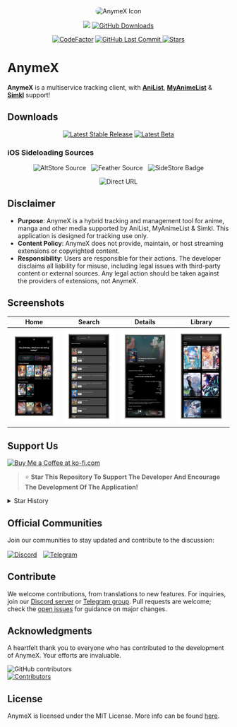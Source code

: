 <div align="center">
<img src='assets/images/logo.png' alt='AnymeX Icon' style="border-radius: 50px; height: 150px; width: 150px;">
   
<p align="center">
   <img src="https://img.shields.io/badge/platforms-android_ios_windows_linux_macos-06599d?color=white&labelColor=black&style=for-the-badge"/>
  <a href="https://github.com/RyanYuuki/AnymeX/releases"><img src="https://img.shields.io/github/downloads/RyanYuuki/AnymeX/total?color=white&labelColor=black&label=Downloads&style=for-the-badge" alt="GitHub Downloads"></a>
</p>
<p align="center">
<a href="https://www.codefactor.io/repository/github/RyanYuuki/AnymeX"><img src="https://img.shields.io/codefactor/grade/github/RyanYuuki/AnymeX?color=white&labelColor=black&style=for-the-badge&label=Codefactor" alt="CodeFactor"/></a>
  <!--<a href="https://hosted.weblate.org/engage/echo"><img alt="Weblate project translated" src="https://img.shields.io/weblate/progress/echo?color=white&labelColor=black&label=Translated&style=flat-square"></a>-->
<a href="https://github.com/RyanYuuki/AnymeX/commits/main">
    <img src="https://img.shields.io/github/last-commit/RyanYuuki/AnymeX?color=white&labelColor=black&label=Latest Commit&style=for-the-badge" alt="GitHub Last Commit">
</a>
<a href="https://github.com/RyanYuuki/AnymeX/stargazers">
      <img src="https://img.shields.io/github/stars/RyanYuuki/AnymeX?color=white&labelColor=black&style=for-the-badge" alt="Stars" /></a>
</p>
</div>

# AnymeX
**AnymeX** is a multiservice tracking client, with [**AniList**](https://anilist.co/), [**MyAnimeList**](https://myanimelist.net/) & [**Simkl**](https://simkl.com/) support!

## Downloads
<div align="center">
<p>
   <a href="https://github.com/RyanYuuki/AnymeX/releases/latest"><img src="https://img.shields.io/github/v/release/RyanYuuki/AnymeX?color=white&labelColor=black&display_name=tag&style=for-the-badge&label=Stable" alt="Latest Stable Release"/></a>
   <a href="https://github.com/RyanYuuki/AnymeX/releases/"><img src="https://img.shields.io/github/v/release/RyanYuuki/AnymeX?color=white&labelColor=black&include_prereleases&label=Beta&style=for-the-badge" alt="Latest Beta"/></a>
</p>
</div>

### iOS Sideloading Sources
<div align="center">

![AltStore Source](https://img.shields.io/badge/open_in_app-_?style=for-the-badge&label=altstore&labelColor=black&color=white&link=https%3A%2F%2Fintradeus.github.io%2Fhttp-protocol-redirector%3Fr%3Daltstore%3A%2F%2Fsource%3Furl%3Dhttps%3A%2F%2Fraw.githubusercontent.com%2FRyanYuuki%2FAnymeX%2Frefs%2Fheads%2Fmain%2Frepo%2Fsource.json)
&nbsp;
![Feather Source](https://img.shields.io/badge/open_in_app-_?style=for-the-badge&label=feather&labelColor=black&color=white&link=https%3A%2F%2Fintradeus.github.io%2Fhttp-protocol-redirector%3Fr%3Dfeather%3A%2F%2Fsource%2Fhttps%3A%2F%2Fraw.githubusercontent.com%2FRyanYuuki%2FAnymeX%2Frefs%2Fheads%2Fmain%2Frepo%2Fsource.json)
&nbsp;
![SideStore Badge](https://img.shields.io/badge/open_in_app-_?style=for-the-badge&label=sidestore&labelColor=black&color=white&link=https%3A%2F%2Fintradeus.github.io%2Fhttp-protocol-redirector%3Fr%3Dsidestore%3A%2F%2Fsource%3Furl%3Dhttps%3A%2F%2Fraw.githubusercontent.com%2FRyanYuuki%2FAnymeX%2Frefs%2Fheads%2Fmain%2Frepo%2Fsource.json)

![Direct URL](https://img.shields.io/badge/copy_%2F_paste-_?style=for-the-badge&label=Direct%20Source%20URL&labelColor=black&color=white&link=https%3A%2F%2Fraw.githubusercontent.com%2FRyanYuuki%2FAnymeX%2Frefs%2Fheads%2Fmain%2Frepo%2Fsource.json)

</div>


## Disclaimer
- **Purpose**: AnymeX is a hybrid tracking and management tool for anime, manga and other media supported by AniList, MyAnimeList & Simkl. This application is designed for tracking use only.
- **Content Policy**: AnymeX does not provide, maintain, or host streaming extensions or copyrighted content.
- **Responsibility**: Users are responsible for their actions. The developer disclaims all liability for misuse, including legal issues with third-party content or external sources. Any legal action should be taken against the providers of extensions, not AnymeX.

## Screenshots

| Home | Search | Details | Library |
| ------- | ------- | ------ | ------- |
|![The home page containing multiple sections of stuff, you've read or watched.](github_assets/android/Screenshot_20250215_125405-portrait.png) | ![The search page showing multiple search results for JoJo’s Bizarre Adventure.](github_assets/android/Screenshot_20250215_125450-portrait.png) | ![The details page of Re:Zero Kara Hajimeru Isekai Seikatsu.](github_assets/android/Screenshot_20250215_125506-portrait.png) | ![The library page showing the user’s watching list.](github_assets/android/Screenshot_20250215_125513-portrait.png) |

<!-- Once I make the screenshots I'll add this back
### 💻 Desktop
<div style="display: flex; flex-wrap: wrap; justify-content: space-between;">
    <img src="https://github.com/RyanYuuki/AnymeX/blob/main/github_assets/desktop/preview_1.png" width="100%" style="margin: 0;" />
    <img src="https://github.com/RyanYuuki/AnymeX/blob/main/github_assets/desktop/preview_2.png" width="100%" style="margin: 0;" />
</div>
-->

## Support Us
<a href='https://ko-fi.com/ryanyuuki7' target='_blank'><img height='36' style='border:0px;height:36px;' src='https://storage.ko-fi.com/cdn/kofi1.png?v=3' border='0' alt='Buy Me a Coffee at ko-fi.com' /></a>
> ⭐ **Star This Repository To Support The Developer And Encourage The Development Of The Application!**
<details>
  <summary>Star History</summary>
  <a href="https://github.com/RyanYuuki/AnymeX/stargazers">
      <img alt="Star History Chart" src="https://starchart.cc/RyanYuuki/AnymeX.svg?variant=adaptive" width="370" height="235" />
  </a>
</details>

## Official Communities
Join our communities to stay updated and contribute to the discussion:

<a href="https://discord.gg/5gAHhMvTcx" style="margin-right: 10px; display: inline-block;"><img src="https://files.catbox.moe/tb0004.png" alt="Discord" height="40" style="vertical-align: middle;"></a>
<a href="https://t.me/AnymeX_Discussion" style="display: inline-block;"><img src="https://files.catbox.moe/z66xwr.png" alt="Telegram" height="40" style="vertical-align: middle;"></a>

## Contribute
We welcome contributions, from translations to new features. For inquiries, join our [Discord server](https://discord.gg/5gAHhMvTcx) or [Telegram group](https://t.me/AnymeX_Discussion). Pull requests are welcome; check the [open issues](https://github.com/RyanYuuki/AnymeX/issues) for guidance on major changes.

<!--<details>
<summary>Weblate Translation Graph</summary>
<a href="https://hosted.weblate.org/projects/echo/#languages"><img src="https://hosted.weblate.org/widget/echo/app/multi-auto.svg" alt="Translation status" /></a>
</details>-->

## Acknowledgments
A heartfelt thank you to everyone who has contributed to the development of AnymeX.
Your efforts are invaluable.

<a href="https://github.com/RyanYuuki/AnymeX/graphs/contributors">
  <img alt="GitHub contributors" src="https://img.shields.io/github/contributors/RyanYuuki/AnymeX?style=flat-square&label=Contributors%20%3A&labelColor=%230f1318&color=%230f1318" align="left">
</a>
<br>
<a href="https://github.com/RyanYuuki/AnymeX/graphs/contributors">
  <img src="https://contrib.rocks/image?repo=RyanYuuki/AnymeX" alt="Contributors">
</a>

## License
AnymeX is licensed under the MIT License. More info can be found [here](LICENSE.md).
